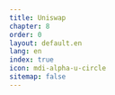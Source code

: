 ```yaml
---
title: Uniswap
chapter: 8
order: 0
layout: default.en
lang: en
index: true
icon: mdi-alpha-u-circle
sitemap: false
---
```

